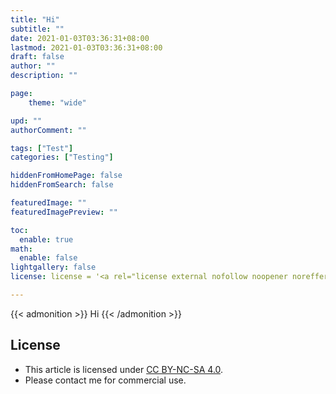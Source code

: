 ```yaml
---
title: "Hi"
subtitle: ""
date: 2021-01-03T03:36:31+08:00
lastmod: 2021-01-03T03:36:31+08:00
draft: false
author: ""
description: ""

page:
    theme: "wide"

upd: ""
authorComment: ""

tags: ["Test"]
categories: ["Testing"]

hiddenFromHomePage: false
hiddenFromSearch: false

featuredImage: ""
featuredImagePreview: ""

toc:
  enable: true
math:
  enable: false
lightgallery: false
license: license = '<a rel="license external nofollow noopener noreffer" href="https://creativecommons.org/licenses/by-nc/4.0/" target="_blank">CC BY-NC 4.0</a>'

---
```


{{< admonition >}}
    Hi
{{< /admonition >}}

## License
* This article is licensed under [CC BY-NC-SA 4.0](https://creativecommons.org/licenses/by-nc-sa/4.0/).
* Please contact me for commercial use.